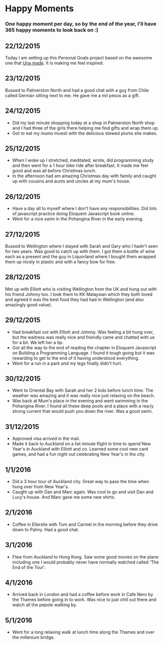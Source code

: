 # Happy Moments

### One happy moment per day, so by the end of the year, I'll have 365 happy moments to look back on :)

22/12/2015
---
Today I am setting up this Personal Goals project based on the awesome one that [Una made](http://una.im/personal-goals-guide/#💁). It is making me feel inspired.

23/12/2015
---
Bussed to Palmerston North and had a good chat with a guy from Chile called Germán sitting next to me. He gave me a mil pesos as a gift.

24/12/2015
---
- Did my last minute shopping today at a shop in Palmerston North shop and I had three of the girls there helping me find gifts and wrap them up.
- Got to eat my mums muesli with the delicious stewed plums she makes.

25/12/2015
---
- When I woke up I stretched, meditated, wrote, did programming study and then went for a 1 hour bike ride after breakfast. It made me feel good and was all before Christmas lunch.
- In the afternoon had am amazing Christmas day with family and caught up with cousins and aunts and uncles at my mum's house.

26/12/2015
---
- Have a day all to myself where I don't have any responsibilities. Did lots of javascript practice doing Eloquent Javascript book online.
- Went for a nice swim in the Pohangina River in the early evening.

27/12/2015
---
Bussed to Wellington where I stayed with Sarah and Gary who I hadn't seen for two years. Was good to catch up with them. I got them a bottle of wine each as a present and the guy in Liquorland where I bought them wrapped them up nicely in plastic and with a fancy bow for free.

28/12/2015
---
Met up with Elliott who is visiting Wellington from the UK and hung out with his friend Johnny too. I took them to KK Malaysian which they both loved and agreed it was the best food they had had in Wellington (and also amazingly good value).

29/12/2015
---
- Had breakfast out with Elliott and Johnny. Was feeling a bit hung over, but the waitress was really nice and friendly came and chatted with us for a bit. We left her a tip.
- Got all the way to the end of reading the chapter in Eloquent Javascript on Building a Programming Language. I found it tough going but it was rewarding to get to the end of it having understood everything.
- Went for a run in a park and my legs finally didn't hurt.

30/12/2015
---
- Went to Oriental Bay with Sarah and her 2 kids before lunch time. The weather was amazing and it was really nice just relaxing on the beach.
- Was back at Mum's place in the evening and went swimming in the Pohangina River. I found all these deep pools and a place with a rea;ly strong current that would push you down the river. Was a good swim.

31/12/2015
---
- Approved visa arrived in the mail.
- Made it back to Auckland on a list minute flight in time to spend New Year's in Auckland with Elliott and co. Learned some cool new card games, and had a fun night out celebrating New Year's in the city.

1/1/2016
---
- Did a  3 hour tour of Auckland city. Great way to pass the time when hung over from New Year's.
- Caught up with Dan and Marc again. Was cool to go and visit Dan and Lucy's house. And Marc gave me some new shirts.

2/1/2016
---
- Coffee in Ellerslie with Tom and Carmel in the morning before they drive down to Palmy. Had a good chat.

3/1/2016
---
- Flew from Auckland to Hong Kong. Saw some good movies on the plane including one I would probably never have normally watched called 'The End of the Tour'.

4/1/2016
---
- Arrived back in London and had a coffee before work in Cafe Nero by the Thames before going in to work. Was nice to just chill out there and watch all the pepole walking by.

5/1/2016
---
- Went for a long relaxing walk at lunch time along the Thames and over the millenium bridge.
